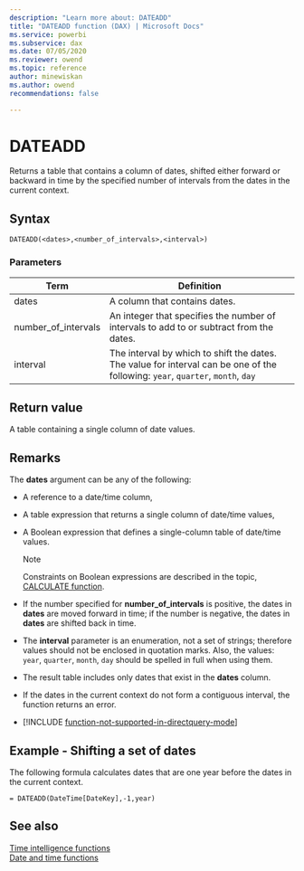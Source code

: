 ```yaml
---
description: "Learn more about: DATEADD"
title: "DATEADD function (DAX) | Microsoft Docs"
ms.service: powerbi 
ms.subservice: dax 
ms.date: 07/05/2020
ms.reviewer: owend
ms.topic: reference
author: minewiskan
ms.author: owend 
recommendations: false

---
```

# DATEADD

Returns a table that contains a column of dates, shifted either forward or backward in time by the specified number of intervals from the dates in the current context.  
  
## Syntax  
  
```dax
DATEADD(<dates>,<number_of_intervals>,<interval>)  
```
  
### Parameters  
  
|Term|Definition|  
|--------|--------------|  
|dates|A column that contains dates.|  
|number_of_intervals|An integer that specifies the number of intervals to add to or subtract from the dates.|  
|interval|The interval by which to shift the dates. The value for interval can be one of the following: `year`, `quarter`, `month`, `day`|  
  
## Return value

A table containing a single column of date values.  
  
## Remarks

The **dates** argument can be any of the following:  
  
- A reference to a date/time column,  
  
- A table expression that returns a single column of date/time values,  
  
- A Boolean expression that defines a single-column table of date/time values.  
  
    > [!NOTE]  
    > Constraints on Boolean expressions are described in the topic, [CALCULATE function](calculate-function-dax.md).  
  
- If the number specified for **number_of_intervals** is positive, the dates in **dates** are moved forward in time; if the number is negative, the dates in **dates** are shifted back in time.  
  
- The **interval** parameter is an enumeration, not a set of strings; therefore values should not be enclosed in quotation marks. Also, the values: `year`, `quarter`, `month`, `day` should be spelled in full when using them.  
  
- The result table includes only dates that exist in the **dates** column.  

- If the dates in the current context do not form a contiguous interval, the function returns an error.
  
- [!INCLUDE [function-not-supported-in-directquery-mode](includes/function-not-supported-in-directquery-mode.md)]
  
## Example - Shifting a set of dates  
  
The following formula calculates dates that are one year before the dates in the current context.  

```dax
= DATEADD(DateTime[DateKey],-1,year)  
```
  
## See also

[Time intelligence functions](time-intelligence-functions-dax.md)  
[Date and time functions](date-and-time-functions-dax.md)
